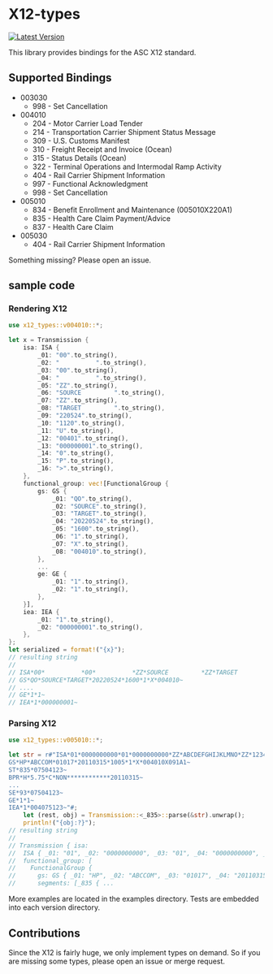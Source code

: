# X12-types
[![Latest Version](https://img.shields.io/crates/v/x12-types.svg)](https://crates.io/crates/x12-types)

This library provides bindings for the ASC X12 standard.

## Supported Bindings

* 003030
  * 998 - Set Cancellation
* 004010
  * 204 - Motor Carrier Load Tender
  * 214 - Transportation Carrier Shipment Status Message
  * 309 - U.S. Customs Manifest
  * 310 - Freight Receipt and Invoice (Ocean)
  * 315 - Status Details (Ocean)
  * 322 - Terminal Operations and Intermodal Ramp Activity
  * 404 - Rail Carrier Shipment Information
  * 997 - Functional Acknowledgment
  * 998 - Set Cancellation
* 005010
  * 834 - Benefit Enrollment and Maintenance (005010X220A1)
  * 835 - Health Care Claim Payment/Advice
  * 837 - Health Care Claim
* 005030
  * 404 - Rail Carrier Shipment Information

Something missing? Please open an issue.

## sample code

### Rendering X12

```rust
use x12_types::v004010::*;

let x = Transmission {
    isa: ISA {
        _01: "00".to_string(),
        _02: "          ".to_string(),
        _03: "00".to_string(),
        _04: "          ".to_string(),
        _05: "ZZ".to_string(),
        _06: "SOURCE         ".to_string(),
        _07: "ZZ".to_string(),
        _08: "TARGET         ".to_string(),
        _09: "220524".to_string(),
        _10: "1120".to_string(),
        _11: "U".to_string(),
        _12: "00401".to_string(),
        _13: "000000001".to_string(),
        _14: "0".to_string(),
        _15: "P".to_string(),
        _16: ">".to_string(),
    },
    functional_group: vec![FunctionalGroup {
        gs: GS {
            _01: "QO".to_string(),
            _02: "SOURCE".to_string(),
            _03: "TARGET".to_string(),
            _04: "20220524".to_string(),
            _05: "1600".to_string(),
            _06: "1".to_string(),
            _07: "X".to_string(),
            _08: "004010".to_string(),
        },
        ...
        ge: GE {
            _01: "1".to_string(),
            _02: "1".to_string(),
        },
    }],
    iea: IEA {
        _01: "1".to_string(),
        _02: "000000001".to_string(),
    },
};
let serialized = format!("{x}");
// resulting string
//
// ISA*00*          *00*          *ZZ*SOURCE         *ZZ*TARGET         *220524*1120*U*00401*000000001*0*P*>~
// GS*QO*SOURCE*TARGET*20220524*1600*1*X*004010~
// ....
// GE*1*1~
// IEA*1*000000001~
```

### Parsing X12

```rust
use x12_types::v005010::*;

let str = r#"ISA*01*0000000000*01*0000000000*ZZ*ABCDEFGHIJKLMNO*ZZ*123456789012345*101127*1719*U*00400*000003438*0*P*>~
GS*HP*ABCCOM*01017*20110315*1005*1*X*004010X091A1~
ST*835*07504123~
BPR*H*5.75*C*NON************20110315~
...
SE*93*07504123~
GE*1*1~
IEA*1*004075123~"#;
    let (rest, obj) = Transmission::<_835>::parse(&str).unwrap();
    println!("{obj:?}");
// resulting string
//
// Transmission { isa: 
//  ISA { _01: "01", _02: "0000000000", _03: "01", _04: "0000000000", _05: "ZZ", _06: "ABCDEFGHIJKLMNO", _07: "ZZ", _08: "123456789012345", _09: "101127", _10: "1719", _11: "U", _12: "00400", _13: "000003438", _14: "0", _15: "P", _16: ">" }, 
//  functional_group: [
//    FunctionalGroup { 
//      gs: GS { _01: "HP", _02: "ABCCOM", _03: "01017", _04: "20110315", _05: "1005", _06: "1", _07: "X", _08: "004010X091A1" }, 
//      segments: [_835 { ...
```

More examples are located in the examples directory. Tests are embedded into each version directory.

## Contributions

Since the X12 is fairly huge, we only implement types on demand. So if you are missing some types, please open an issue or merge request.

